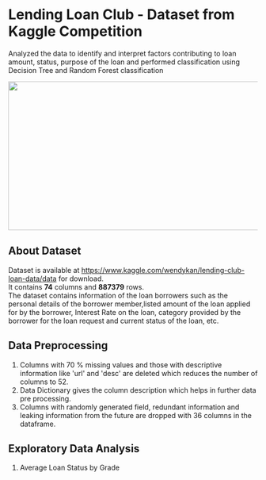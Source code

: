 # Lending Loan Club - Dataset from Kaggle Competition

Analyzed the data to identify and interpret factors contributing to loan amount, status, purpose of the loan and performed classification using Decision Tree and Random Forest classification


<img width="1000" height="300" src = "https://blog.lendingclub.com/wp-content/uploads/2017/05/LC-Logo-Official-min.png">

## About Dataset
 Dataset is available at https://www.kaggle.com/wendykan/lending-club-loan-data/data for download.\
 It contains **74** columns and **887379** rows.\
 The dataset contains information of the loan borrowers such as the personal details of the borrower member,listed amount of the loan   applied for by the borrower, Interest Rate on the loan, category provided by the borrower for the loan request and current status of the loan, etc.
 
## Data Preprocessing
 
 1. Columns with 70 % missing values and those with descriptive information like 'url' and 'desc' are deleted which reduces the number of columns to 52.
 2. Data Dictionary gives the column description which helps in further data pre processing.
 3. Columns with randomly generated field, redundant information and leaking information from the future are dropped with 36 columns in the dataframe.

## Exploratory Data Analysis
 
  1. Average Loan Status by Grade

  
 

 
  
 
